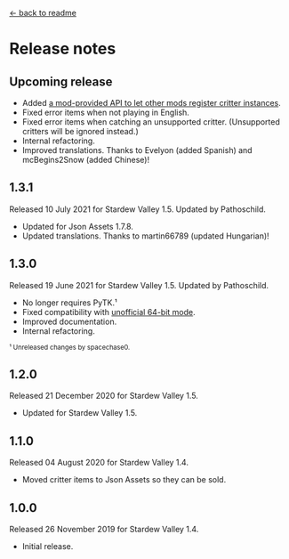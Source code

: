 ﻿﻿[← back to readme](README.md)

# Release notes
## Upcoming release
* Added [a mod-provided API to let other mods register critter instances](README.md#for-mod-authors).
* Fixed error items when not playing in English.
* Fixed error items when catching an unsupported critter. (Unsupported critters will be ignored instead.)
* Internal refactoring.
* Improved translations. Thanks to Evelyon (added Spanish) and mcBegins2Snow (added Chinese)!

## 1.3.1
Released 10 July 2021 for Stardew Valley 1.5. Updated by Pathoschild.

* Updated for Json Assets 1.7.8.
* Updated translations. Thanks to martin66789 (updated Hungarian)!

## 1.3.0
Released 19 June 2021 for Stardew Valley 1.5. Updated by Pathoschild.

* No longer requires PyTK.¹
* Fixed compatibility with [unofficial 64-bit mode](https://stardewvalleywiki.com/Modding:Migrate_to_64-bit_on_Windows).
* Improved documentation.
* Internal refactoring.

<sup>¹ Unreleased changes by spacechase0.</sup>

## 1.2.0
Released 21 December 2020 for Stardew Valley 1.5.

* Updated for Stardew Valley 1.5.

## 1.1.0
Released 04 August 2020 for Stardew Valley 1.4.

* Moved critter items to Json Assets so they can be sold.

## 1.0.0
Released 26 November 2019 for Stardew Valley 1.4.

* Initial release.
